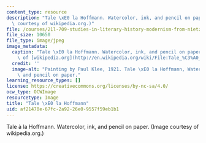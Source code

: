 ```yaml
---
content_type: resource
description: "Tale \xE0 la Hoffmann. Watercolor, ink, and pencil on paper. (Image\
  \ courtesy of wikipedia.org.)"
file: /courses/21l-709-studies-in-literary-history-modernism-from-nietzsche-to-fellini-fall-2010/af21470e67fc2a9226e09557f59eb1b1_21l-709f10-th.jpg
file_size: 10650
file_type: image/jpeg
image_metadata:
  caption: "Tale \xE0 la Hoffmann. Watercolor, ink, and pencil on paper. (Image courtesy\
    \ of [wikipedia.org](http://en.wikipedia.org/wiki/File:Tale_%C3%A0_la_Hoffmann_by_Paul_Klee_1921.jpg).)"
  credit: ''
  image-alt: "Painting by Paul Klee, 1921. Tale \xE0 la Hoffmann, Watercolor, ink,\
    \ and pencil on paper."
learning_resource_types: []
license: https://creativecommons.org/licenses/by-nc-sa/4.0/
ocw_type: OCWImage
resourcetype: Image
title: "Tale \xE0 la Hoffmann"
uid: af21470e-67fc-2a92-26e0-9557f59eb1b1
---
```

Tale à la Hoffmann. Watercolor, ink, and pencil on paper. (Image courtesy of wikipedia.org.)